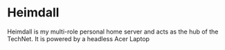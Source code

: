 # Heimdall

Heimdall is my multi-role personal home server and acts as the hub of the TechNet. It is powered by a headless Acer Laptop
